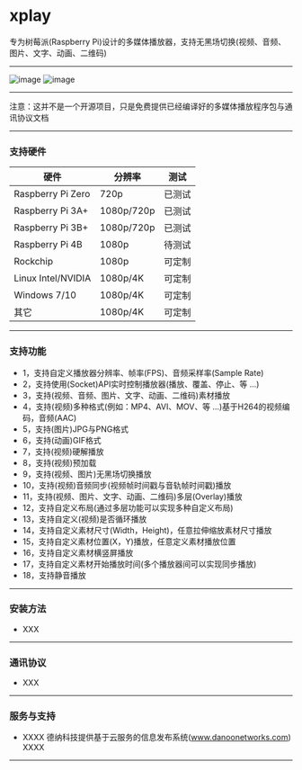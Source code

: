 # xplay

专为树莓派(Raspberry Pi)设计的多媒体播放器，支持无黑场切换(视频、音频、图片、文字、动画、二维码)

---

![image](https://github.com/nulijiabei/xplay/blob/master/images/%E6%A8%AA%E7%AB%96%E5%B1%8F.jpg)
![image](https://github.com/nulijiabei/xplay/blob/master/images/%E5%A4%9A%E5%88%86%E5%B1%8F.gif)

---

注意：这并不是一个开源项目，只是免费提供已经编译好的多媒体播放程序包与通讯协议文档

---
### 支持硬件

| 硬件 | 分辨率 | 测试 |
| --- | --- | --- |
| Raspberry Pi Zero  | 720p          | 已测试 |
| Raspberry Pi 3A+   | 1080p/720p    |已测试 |
| Raspberry Pi 3B+   | 1080p/720p    | 已测试 |
| Raspberry Pi 4B    | 1080p         | 待测试 |
| Rockchip           | 1080p         | 可定制 |
| Linux Intel/NVIDIA | 1080p/4K      | 可定制 |
| Windows 7/10       | 1080p/4K      | 可定制 |
| 其它               | 1080p/4K      | 可定制 |

---
### 支持功能

* 1，支持自定义播放器分辨率、帧率(FPS)、音频采样率(Sample Rate)
* 2，支持使用(Socket)API实时控制播放器(播放、覆盖、停止、等 ...)
* 3，支持(视频、音频、图片、文字、动画、二维码)素材播放
* 4，支持(视频)多种格式(例如：MP4、AVI、MOV、等 ...)基于H264的视频编码，音频(AAC)
* 5，支持(图片)JPG与PNG格式
* 6，支持(动画)GIF格式
* 7，支持(视频)硬解播放
* 8，支持(视频)预加载
* 9，支持(视频、图片)无黑场切换播放
* 10，支持(视频)音频同步(视频帧时间戳与音轨帧时间戳)播放
* 11，支持(视频、图片、文字、动画、二维码)多层(Overlay)播放
* 12，支持自定义布局(通过多层功能可以实现多种自定义布局)
* 13，支持自定义(视频)是否循环播放
* 14，支持自定义素材尺寸(Width，Height)，任意拉伸缩放素材尺寸播放
* 15，支持自定义素材位置(X，Y)播放，任意定义素材播放位置
* 16，支持自定义素材横竖屏播放
* 17，支持自定义素材开始播放时间(多个播放器间可以实现同步播放)
* 18，支持静音播放

---
### 安装方法

 * XXX 

---
### 通讯协议

 * XXX

---
### 服务与支持

 * XXXX 德纳科技提供基于云服务的信息发布系统(www.danoonetworks.com) XXXX
 
 ---

